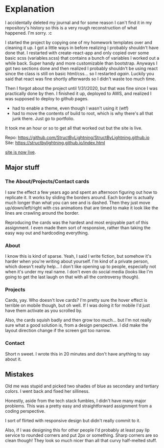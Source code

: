 # Explanation

I accidentally deleted my journal and for some reason I can't find it in my repository's history so this is a very rough reconstruction of what happened. I'm sorry. :c

I started the project by copying one of my homework templates over and cleaning it up. I got a little ways in before realizing I probably shouldn't have done that. I restarted with create-react-app and only copied over some basic scss (variables.scss) that contains a bunch of variables I worked out a while back. Super handy and more customizable than bootstrap. Anyways I got two sections done and then realized I probably shouldn't be using react since the class is still on basic html/css... so I restarted _again_. Luckily you said that react was fine shortly afterwards so I didn't waste too much time.

Then I forgot about the project until 1/31/2020, but that was fine since I was practically done by then. I finished it up, deployed to AWS, and realized I was supposed to deploy to github pages.

- had to enable a theme, even though I wasn't using it (wtf)
- had to move the contents of build to root, which is why there's all that junk there. Just go to portfolio.

It took me an hour or so to get all that worked out but the site is live.

Repo: https://github.com/StructByLightning/StructByLightning.github.io
Site: https://structbylightning.github.io/index.html

[site is now live](https://structbylightning.github.io/index.html).

## Major stuff

### The About/Projects/Contact cards

I saw the effect a few years ago and spent an afternoon figuring out how to replicate it. It works by sliding the borders around. Each border is actually much longer than what you can see and is dashed. Then they just move up/down/left/right with css animations that are timed to make it look like the lines are crawling around the border.

Reproducing the cards was the hardest and most enjoyable part of this assignment. I even made them sort of responsive, rather than taking the easy way out and hardcoding everything.

### About

I know this is kind of sparse. Yeah, I said I write fiction, but somehow it's harder when you're writing about yourself. I'm kind of a private person, which doesn't really help... I don't like opening up to people, especially not when it's under my real name. I don't even do social media (looks like I'm going to get the last laugh on that with all the controversy though).

### Projects

Cards, yay. Who doesn't love cards? I'm pretty sure the hover effect is terrible on mobile though, but oh well. If I was doing it for mobile I'd just have them activate as you scrolled by.

Also, the cards squish badly and then grow too much... but I'm not really sure what a good solution is, from a design perspective. I did make the layout direction change if the screen got too narrow.

### Contact

Short n sweet. I wrote this in 20 minutes and don't have anything to say about it.

## Mistakes

Old me was stupid and picked two shades of blue as secondary and tertiary colors. I went back and fixed her silliness.

Honestly, aside from the tech stack fumbles, I didn't have many major problems. This was a pretty easy and straightforward assignment from a coding perspective.

I sort of flirted with responsive design but didn't really commit to it.

Also, if I was designing this for other people I'd probably at least pay lip service to rounded corners and put 2px or something. Sharp corners are so clean though! They look so much nicer than all that curvy half-melted stuff.
